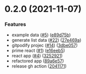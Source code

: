 # 0.2.0 (2021-11-07)


### Features

* example data ([#5](https://github.com/EddieHubCommunity/EventCalendar/issues/5)) ([e89d75b](https://github.com/EddieHubCommunity/EventCalendar/commit/e89d75b2220a6e6fef94287e86df43e5c4ecbf92))
* generate list data ([#22](https://github.com/EddieHubCommunity/EventCalendar/issues/22)) ([27e469a](https://github.com/EddieHubCommunity/EventCalendar/commit/27e469aa6397e700a9f2a66cbe680d56f6f13397))
* gitpodify projec ([#14](https://github.com/EddieHubCommunity/EventCalendar/issues/14)) ([3dbe057](https://github.com/EddieHubCommunity/EventCalendar/commit/3dbe05724391644e7481278aebfae537b449f8ea))
* prime react ([#1](https://github.com/EddieHubCommunity/EventCalendar/issues/1)) ([e16eeb5](https://github.com/EddieHubCommunity/EventCalendar/commit/e16eeb58c197aca688d87134b99622b9e7e0b88c))
* react app ([#4](https://github.com/EddieHubCommunity/EventCalendar/issues/4)) ([3252921](https://github.com/EddieHubCommunity/EventCalendar/commit/3252921393b1905c57a5be2c31e33bccaeb2a9bb))
* refactored app ([89a6e57](https://github.com/EddieHubCommunity/EventCalendar/commit/89a6e57c32e96a572be61bac45200620503519fb))
* release gh action ([2041171](https://github.com/EddieHubCommunity/EventCalendar/commit/2041171130aaa896cb3b6cf6fe395656bd9a65d0))



